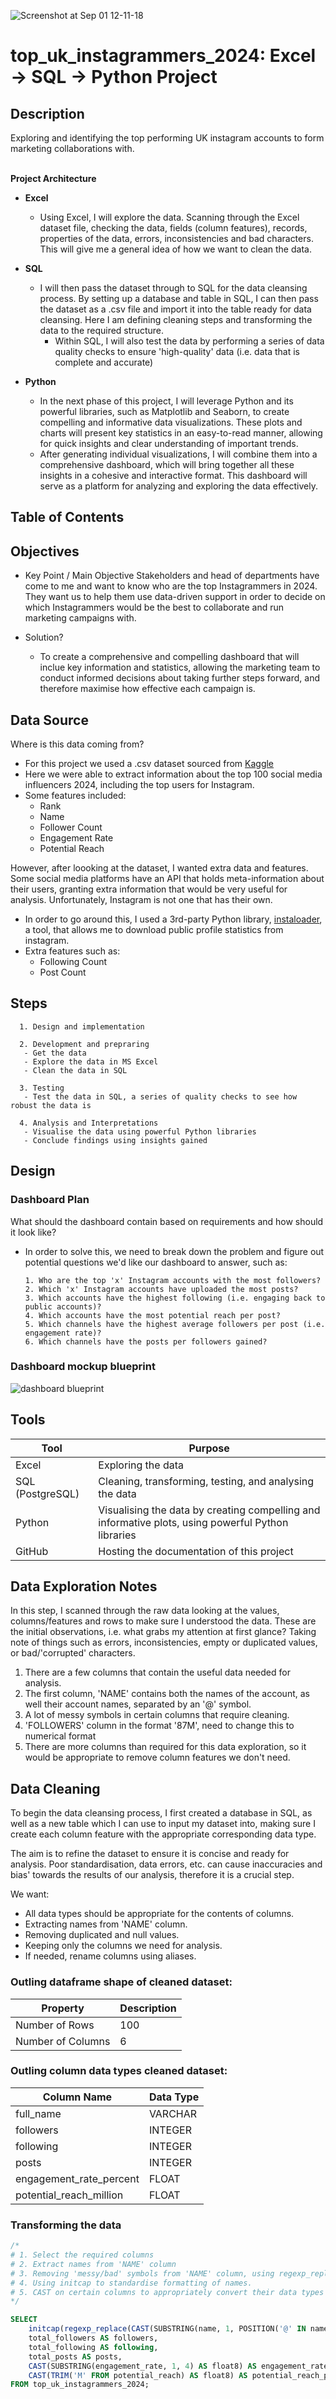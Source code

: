 
![Screenshot at Sep 01 12-11-18](https://github.com/user-attachments/assets/ab181bca-52c7-4d1a-a5ee-8210a19885a0)

<h1> top_uk_instagrammers_2024: Excel -> SQL -> Python Project </h1>

<h2> Description </h2>
Exploring and identifying the top performing UK instagram accounts to form marketing collaborations with.

</br>
</br>

<b> Project Architecture </b>

- <b> Excel </b>
  - Using Excel, I will explore the data. Scanning through the Excel dataset file, checking the data, fields (column features), records, properties of the data, errors, inconsistencies and bad characters. This will give me a general idea of how we want to clean the data.

- <b> SQL </b>
  - I will then pass the dataset through to SQL for the data cleansing process. By setting up a database and table in SQL, I can then pass the dataset as a .csv file and import it into the table ready for data cleansing. Here I am defining cleaning steps and transforming the data to the required structure.
     - Within SQL, I will also test the data by performing a series of data quality checks to ensure 'high-quality' data (i.e. data that is complete and accurate)

- <b> Python </b>
  - In the next phase of this project, I will leverage Python and its powerful libraries, such as Matplotlib and Seaborn, to create compelling and informative data visualizations. These plots and charts will present key statistics in an easy-to-read manner, allowing for quick insights and clear understanding of important trends.
  - After generating individual visualizations, I will combine them into a comprehensive dashboard, which will bring together all these insights in a cohesive and interactive format. This dashboard will serve as a platform for analyzing and exploring the data effectively.


<h2> Table of Contents </h2>


<h2> Objectives </h2>

- Key Point / Main Objective
Stakeholders and head of departments have come to me and want to know who are the top Instagrammers in 2024. They want us to help them use data-driven support in order to decide on which Instagrammers would be the best to collaborate and run marketing campaigns with.

- Solution?
  - To create a comprehensive and compelling dashboard that will inclue key information and statistics, allowing the marketing team to conduct informed decisions about taking further steps forward, and therefore maximise how effective each campaign is.


<h2> Data Source </h2>

 Where is this data coming from?
   - For this project we used a .csv dataset sourced from [Kaggle](https://www.kaggle.com/datasets/bhavyadhingra00020/top-100-social-media-influencers-2024-countrywise?resource=download)
   - Here we were able to extract information about the top 100 social media influencers 2024, including the top users for Instagram.
   - Some features included:
      - Rank
      - Name
      - Follower Count
      - Engagement Rate
      - Potential Reach
    
However, after loooking at the dataset, I wanted extra data and features. Some social media platforms have an API that holds meta-information about their users, granting extra information that would be very useful for analysis. Unfortunately, Instagram is not one that has their own. 
  - In order to go around this, I used a 3rd-party Python library, [instaloader](https://instaloader.github.io/), a tool, that allows me to download public profile statistics from instagram.
  - Extra features such as:
      - Following Count
      - Post Count


<h2> Steps </h2>

      1. Design and implementation
      
      2. Development and prepraring
       - Get the data
       - Explore the data in MS Excel
       - Clean the data in SQL
       
      3. Testing
       - Test the data in SQL, a series of quality checks to see how robust the data is
       
      4. Analysis and Interpretations
       - Visualise the data using powerful Python libraries
       - Conclude findings using insights gained


<h2> Design </h2>

<h3> Dashboard Plan </h3>

What should the dashboard contain based on requirements and how should it look like?
- In order to solve this, we need to break down the problem and figure out potential questions we'd like our dashboard to answer, such as:
  
      1. Who are the top 'x' Instagram accounts with the most followers?
      2. Which 'x' Instagram accounts have uploaded the most posts?
      3. Which accounts have the highest following (i.e. engaging back to public accounts)?
      4. Which accounts have the most potential reach per post?
      5. Which channels have the highest average followers per post (i.e. engagement rate)?
      6. Which channels have the posts per followers gained? 

<h3> Dashboard mockup blueprint </h3>

![dashboard blueprint](https://github.com/user-attachments/assets/cc5cdea2-6707-41aa-90ce-3290f16df617)


<h2> Tools </h2>

| Tool | Purpose |
| --- | --- |
| Excel | Exploring the data |
| SQL (PostgreSQL) | Cleaning, transforming, testing, and analysing the data |
| Python | Visualising the data by creating compelling and informative plots, using powerful Python libraries |
| GitHub | Hosting the documentation of this project |



<h2> Data Exploration Notes </h2>

In this step, I scanned through the raw data looking at the values, columns/features and rows to make sure I understood the data. 
These are the initial observations, i.e. what grabs my attention at first glance? Taking note of things such as errors, inconsistencies, empty or duplicated values, or bad/'corrupted' characters.

1. There are a few columns that contain the useful data needed for analysis.
2. The first column, 'NAME' contains both the names of the account, as well their account names, separated by an '@' symbol.
3. A lot of messy symbols in certain columns that require cleaning.
4. 'FOLLOWERS' column in the format '87M', need to change this to numerical format
5. There are more columns than required for this data exploration, so it would be appropriate to remove column features we don't need.


<h2> Data Cleaning </h2>

To begin the data cleansing process, I first created a database in SQL, as well as a new table which I can use to input my dataset into, making sure I create each column feature with the appropriate corresponding data type.

The aim is to refine the dataset to ensure it is concise and ready for analysis. Poor standardisation, data errors, etc. can cause inaccuracies and bias' towards the results of our analysis, therefore it is a crucial step.

We want:
- All data types should be appropriate for the contents of columns.
- Extracting names from 'NAME' column.
- Removing duplicated and null values.
- Keeping only the columns we need for analysis.
- If needed, rename columns using aliases.


<h3> Outling dataframe shape of cleaned dataset: </h3>

  | Property | Description |
| --- | --- |
| Number of Rows | 100 |
| Number of Columns | 6 |


<h3> Outling column data types cleaned dataset: </h3>

| Column Name | Data Type |
| --- | --- |
| full_name | VARCHAR |
| followers | INTEGER |
| following | INTEGER |
| posts | INTEGER |
| engagement_rate_percent | FLOAT |
| potential_reach_million | FLOAT |


<h3> Transforming the data </h3>

```sql
/*
# 1. Select the required columns
# 2. Extract names from 'NAME' column
# 3. Removing 'messy/bad' symbols from 'NAME' column, using regexp_replace, used to replace substrings within a string that match a regular expression with specified replacement substring.
# 4. Using initcap to standardise formatting of names.
# 5. CAST on certain columns to appropriately convert their data types to FLOATS
*/

SELECT 
    initcap(regexp_replace(CAST(SUBSTRING(name, 1, POSITION('@' IN name) - 1) AS VARCHAR(100)), '[^A-Za-z\s]', '', 'g')) as full_name,
    total_followers AS followers,
    total_following AS following,
    total_posts AS posts,
    CAST(SUBSTRING(engagement_rate, 1, 4) AS float8) AS engagement_rate_percent,
    CAST(TRIM('M' FROM potential_reach) AS float8) AS potential_reach_per_million
FROM top_uk_instagrammers_2024;
```













